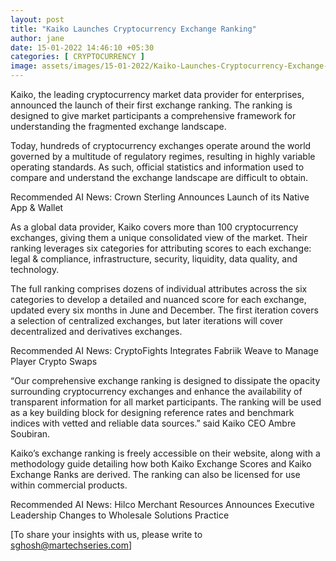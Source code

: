 ```yaml
---
layout: post
title: "Kaiko Launches Cryptocurrency Exchange Ranking"
author: jane 
date: 15-01-2022 14:46:10 +05:30 
categories: [ CRYPTOCURRENCY ] 
image: assets/images/15-01-2022/Kaiko-Launches-Cryptocurrency-Exchange-Ranking.jpg
---
```

Kaiko, the leading cryptocurrency market data provider for enterprises, announced the launch of their first exchange ranking. The ranking is designed to give market participants a comprehensive framework for understanding the fragmented exchange landscape.

Today, hundreds of cryptocurrency exchanges operate around the world governed by a multitude of regulatory regimes, resulting in highly variable operating standards. As such, official statistics and information used to compare and understand the exchange landscape are difficult to obtain.

Recommended AI News: Crown Sterling Announces Launch of its Native App & Wallet

As a global data provider, Kaiko covers more than 100 cryptocurrency exchanges, giving them a unique consolidated view of the market. Their ranking leverages six categories for attributing scores to each exchange: legal & compliance, infrastructure, security, liquidity, data quality, and technology.

The full ranking comprises dozens of individual attributes across the six categories to develop a detailed and nuanced score for each exchange, updated every six months in June and December. The first iteration covers a selection of centralized exchanges, but later iterations will cover decentralized and derivatives exchanges.

Recommended AI News: CryptoFights Integrates Fabriik Weave to Manage Player Crypto Swaps

“Our comprehensive exchange ranking is designed to dissipate the opacity surrounding cryptocurrency exchanges and enhance the availability of transparent information for all market participants. The ranking will be used as a key building block for designing reference rates and benchmark indices with vetted and reliable data sources.” said Kaiko CEO Ambre Soubiran.

Kaiko’s exchange ranking is freely accessible on their website, along with a methodology guide detailing how both Kaiko Exchange Scores and Kaiko Exchange Ranks are derived. The ranking can also be licensed for use within commercial products.

Recommended AI News: Hilco Merchant Resources Announces Executive Leadership Changes to Wholesale Solutions Practice

[To share your insights with us, please write to sghosh@martechseries.com]